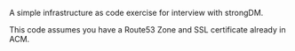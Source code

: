 A simple infrastructure as code exercise for interview with strongDM.  

This code assumes you have a Route53 Zone and SSL certificate already in ACM.
